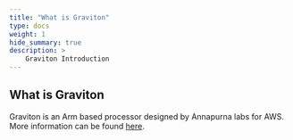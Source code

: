 ```yaml
---
title: "What is Graviton"
type: docs
weight: 1
hide_summary: true
description: >
    Graviton Introduction
---
```



## What is Graviton
Graviton is an Arm based processor designed by Annapurna labs for AWS. More information can be found [here](https://aws.amazon.com/pm/ec2-graviton/).

